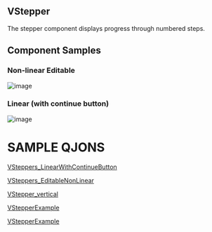 ## VStepper

The stepper component displays progress through numbered steps.

## Component Samples

### Non-linear Editable
![image](https://cdn.softtech.com.tr/ngsp-quick/nemo/dev/mdImages/VStepper/stepper-1.png)

### Linear (with continue button)
![image](https://cdn.softtech.com.tr/ngsp-quick/nemo/dev/mdImages/VStepper/stepper-2.png)

# SAMPLE QJONS

<a href="" onclick="this.href='?q=qjsons/VSteppers_LinearWithContinueButton.qjson'; this.target=(window.location !== window.parent.location) ? '' : '_blank';"  target=''>VSteppers_LinearWithContinueButton</a>

<a href="" onclick="this.href='?q=qjsons/VSteppers_EditableNonLinear.qjson'; this.target=(window.location !== window.parent.location) ? '' : '_blank';"  target=''>VSteppers_EditableNonLinear</a>

<a href="" onclick="this.href='?q=qjsons/VStepper_vertical.qjson'; this.target=(window.location !== window.parent.location) ? '' : '_blank';"  target=''>VStepper_vertical</a>

<a href="" onclick="this.href='?q=qjsons/VStepperExample.qjson'; this.target=(window.location !== window.parent.location) ? '' : '_blank';"  target=''>VStepperExample</a>

<a href="" onclick="this.href='?q=qjsons/VSteppers_Alt_Label.qjson'; this.target=(window.location !== window.parent.location) ? '' : '_blank';"  target=''>VStepperExample</a>

<!-- NLP: Stepper | Stepper component | Sayfaya adımlar ekleme | Sayfaya aşamalar ekleme | Kullanıcıya aşamalar sunmak istiyorum | Sayfamı aşamalara bölmek istiyorum | Stepper kullanımı | Stepper  | Sayfayı aşamalara bölme | Ekranda adım adım ilerlemek istiyorum | Sayfama farklı adımlar eklemek istiyorum | Sayfama farklı aşamalar eklemek istiyorum | Kurulum adımı oluşturma | Aşama ekleme | Stepper ekleme | Linear stepper | nonlinear stepper -->